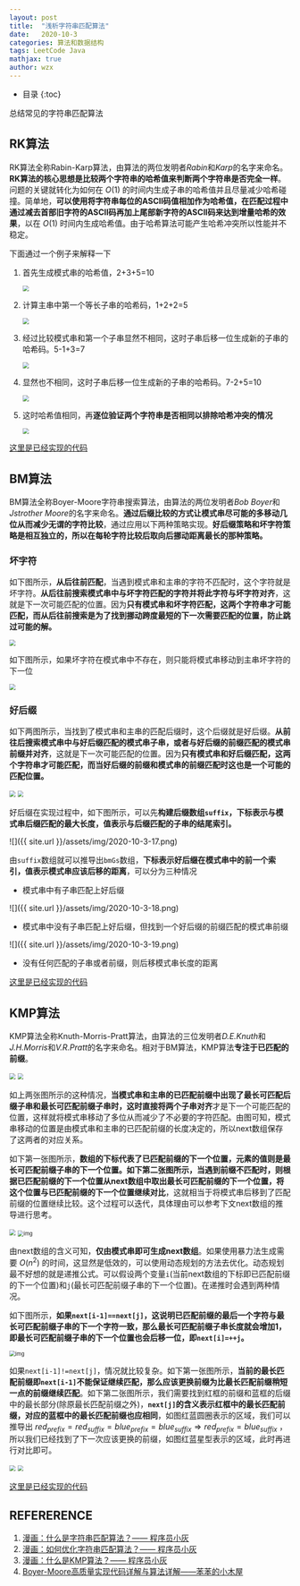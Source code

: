 ```yaml
---
layout: post
title:  "浅析字符串匹配算法"
date:   2020-10-3
categories: 算法和数据结构
tags: LeetCode Java
mathjax: true
author: wzx
---
```


- 目录
{:toc}


总结常见的字符串匹配算法




## RK算法

RK算法全称Rabin-Karp算法，由算法的两位发明者*Rabin*和*Karp*的名字来命名。**RK算法的核心思想是比较两个字符串的哈希值来判断两个字符串是否完全一样**。问题的关键就转化为如何在  $O(1)$  的时间内生成子串的哈希值并且尽量减少哈希碰撞。简单地，**可以使用将字符串每位的ASCII码值相加作为哈希值，在匹配过程中通过减去首部旧字符的ASCII码再加上尾部新字符的ASCII码来达到增量哈希的效果**，以在 $O(1)$ 时间内生成哈希值。由于哈希算法可能产生哈希冲突所以性能并不稳定。

下面通过一个例子来解释一下

1. 首先生成模式串的哈希值，2+3+5=10

   <img src="{{ site.url }}/assets/img/2020-10-3-1.png" style="zoom:67%;" />

2. 计算主串中第一个等长子串的哈希码，1+2+2=5

   <img src="{{ site.url }}/assets/img/2020-10-3-2.png" style="zoom:67%;" />

3. 经过比较模式串和第一个子串显然不相同，这时子串后移一位生成新的子串的哈希码。5-1+3=7

   <img src="{{ site.url }}/assets/img/2020-10-3-3.png" style="zoom:67%;" />

4. 显然也不相同，这时子串后移一位生成新的子串的哈希码。7-2+5=10

   <img src="{{ site.url }}/assets/img/2020-10-3-4.png" style="zoom:67%;" />

5. 这时哈希值相同，再**逐位验证两个字符串是否相同以排除哈希冲突的情况**

   <img src="{{ site.url }}/assets/img/2020-10-3-5.png" style="zoom:67%;" />

[这里是已经实现的代码](https://github.com/wzx140/LeetCode/blob/master/src/main/java/com/wzx/leetcode/No28ImplementStrStr.java#L12)

## BM算法

BM算法全称Boyer-Moore字符串搜索算法，由算法的两位发明者*Bob Boyer*和*Jstrother Moore*的名字来命名。**通过后缀比较的方式让模式串尽可能的多移动几位从而减少无谓的字符比较**，通过应用以下两种策略实现。**好后缀策略和坏字符策略是相互独立的，所以在每轮字符比较后取向后挪动距离最长的那种策略。**

### 坏字符

如下图所示，**从后往前匹配**，当遇到模式串和主串的字符不匹配时，这个字符就是坏字符。**从后往前搜索模式串中与坏字符匹配的字符并将此字符与坏字符对齐**，这就是下一次可能匹配的位置。因为**只有模式串和坏字符匹配，这两个字符串才可能匹配，而从后往前搜索是为了找到挪动跨度最短的下一次需要匹配的位置，防止跳过可能的解。**

<img src="{{ site.url }}/assets/img/2020-10-3-13.png" style="zoom:67%;" />

如下图所示，如果坏字符在模式串中不存在，则只能将模式串移动到主串坏字符的下一位

<img src="{{ site.url }}/assets/img/2020-10-3-14.png" style="zoom:67%;" />

### 好后缀

如下两图所示，当找到了模式串和主串的匹配后缀时，这个后缀就是好后缀。**从前往后搜索模式串中与好后缀匹配的模式串子串，或者与好后缀的前缀匹配的模式串前缀并对齐**，这就是下一次可能匹配的位置。因为**只有模式串和好后缀匹配，这两个字符串才可能匹配，而当好后缀的前缀和模式串的前缀匹配时这也是一个可能的匹配位置。**

<img src="{{ site.url }}/assets/img/2020-10-3-15.png" style="zoom:67%;" />

<img src="{{ site.url }}/assets/img/2020-10-3-16.png" style="zoom:67%;" />

好后缀在实现过程中，如下图所示，可以先**构建后缀数组`suffix`，下标表示与模式串后缀匹配的最大长度，值表示与后缀匹配的子串的结尾索引。**

![]({{ site.url }}/assets/img/2020-10-3-17.png)

由`suffix`数组就可以推导出`bmGs`数组，**下标表示好后缀在模式串中的前一个索引，值表示模式串应该后移的距离**，可以分为三种情况

- 模式串中有子串匹配上好后缀

![]({{ site.url }}/assets/img/2020-10-3-18.png)

- 模式串中没有子串匹配上好后缀，但找到一个好后缀的前缀匹配的模式串前缀

![]({{ site.url }}/assets/img/2020-10-3-19.png)

- 没有任何匹配的子串或者前缀，则后移模式串长度的距离



[这里是已经实现的代码](https://github.com/wzx140/LeetCode/blob/master/src/main/java/com/wzx/leetcode/No28ImplementStrStr.java#L54)

## KMP算法

KMP算法全称Knuth-Morris-Pratt算法，由算法的三位发明者*D.E.Knuth*和*J.H.Morris*和*V.R.Pratt*的名字来命名。相对于BM算法，KMP算法**专注于已匹配的前缀**。

<img src="{{ site.url }}/assets/img/2020-10-3-6.png" style="zoom:67%;" />

<img src="{{ site.url }}/assets/img/2020-10-3-7.png" style="zoom:67%;" />

如上两张图所示的这种情况，**当模式串和主串的已匹配前缀中出现了最长可匹配后缀子串和最长可匹配前缀子串时，这时直接将两个子串对齐**才是下一个可能匹配的位置，这样就将模式串移动了多位从而减少了不必要的字符匹配。由图可知，模式串移动的位置是由模式串和主串的已匹配前缀的长度决定的，所以next数组保存了这两者的对应关系。

如下第一张图所示，**数组的下标代表了已匹配前缀的下一个位置，元素的值则是最长可匹配前缀子串的下一个位置。**如下第二张图所示，当遇到前缀不匹配时，则**根据已匹配前缀的下一个位置从next数组中取出最长可匹配前缀的下一个位置，将这个位置与已匹配前缀的下一个位置继续对比**，这就相当于将模式串后移到了匹配前缀的位置继续比较。这个过程可以迭代，具体理由可以参考下文next数组的推导进行思考。

<img src="{{ site.url }}/assets/img/2020-10-3-8.png" style="zoom:67%;" />

<img src="{{ site.url }}/assets/img/2020-10-3-12.png" alt="img" style="zoom:67%;" />

由next数组的含义可知，**仅由模式串即可生成next数组**。如果使用暴力法生成需要 $O(n^2)$ 的时间，这显然是低效的，可以使用动态规划的方法去优化。动态规划最不好想的就是递推公式。可以假设两个变量`i`(当前next数组的下标即已匹配前缀的下一个位置)和`j`(最长可匹配前缀子串的下一个位置)。在递推时会遇到两种情况。

如下图所示，**如果`next[i-1]==next[j]`，这说明已匹配前缀的最后一个字符与最长可匹配前缀子串的下一个字符一致，那么最长可匹配前缀子串长度就会增加1，即最长可匹配前缀子串的下一个位置也会后移一位，即`next[i]=++j`。**

<img src="{{ site.url }}/assets/img/2020-10-3-11.png" alt="img" style="zoom:67%;" />

如果`next[i-1]!=next[j]`，情况就比较复杂。如下第一张图所示，**当前的最长匹配前缀即`next[i-1]`不能保证继续匹配，那么应该更换前缀为比最长匹配前缀稍短一点的前缀继续匹配**。如下第二张图所示，我们需要找到红框的前缀和蓝框的后缀中的最长部分(除原最长匹配前缀之外)，**`next[j]`的含义表示红框中的最长匹配前缀，对应的蓝框中的最长匹配前缀也应相同**，如图红蓝圆圈表示的区域，我们可以推导出 $red_{prefix}=red_{suffix}=blue_{prefix}=blue_{suffix}\Rightarrow red_{prefix}=blue_{suffix}$ ，所以我们已经找到了下一次应该更换的前缀，如图红蓝星型表示的区域，此时再进行对比即可。

<img src="{{ site.url }}/assets/img/2020-10-3-9.png" style="zoom:67%;" />

<img src="{{ site.url }}/assets/img/2020-10-3-10.png" style="zoom:67%;" />

[这里是已经实现的代码](https://github.com/wzx140/LeetCode/blob/master/src/main/java/com/wzx/leetcode/No28ImplementStrStr.java#L154)

## REFERERENCE

1. [漫画：什么是字符串匹配算法？—— 程序员小灰](https://mp.weixin.qq.com/s/67uf7pRxXh7Iwm7MMpqJoA)
2. [漫画：如何优化字符串匹配算法？—— 程序员小灰](https://mp.weixin.qq.com/s/67uf7pRxXh7Iwm7MMpqJoA)
3. [漫画：什么是KMP算法？—— 程序员小灰](https://mp.weixin.qq.com/s/3gYbmAAFh08BQmT-9quItQ)
4. [Boyer-Moore高质量实现代码详解与算法详解——苯苯的小木屋](https://www.cnblogs.com/xubenben/p/3359364.html)